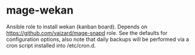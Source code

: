 # mage-wekan

Ansible role to install wekan (kanban board). Depends on 
https://github.com/vaizard/mage-snapd role. See the defaults for configuration options, 
also note that daily backups will be performed via a cron script installed into /etc/cron.d.
